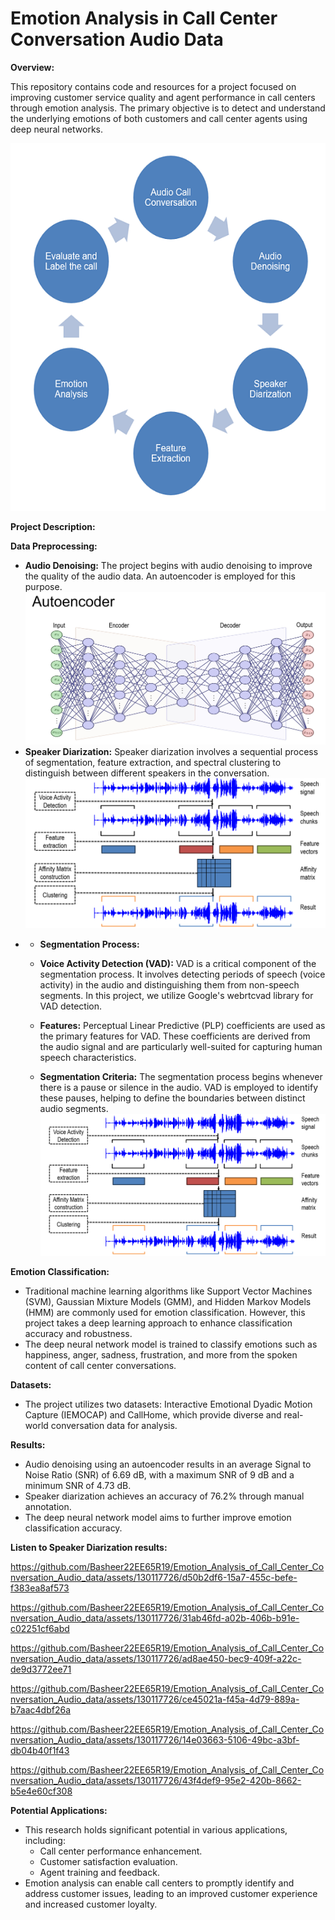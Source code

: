 # Emotion Analysis in Call Center Conversation Audio Data

**Overview:**

This repository contains code and resources for a project focused on improving customer service quality and agent performance in call centers through emotion analysis. The primary objective is to detect and understand the underlying emotions of both customers and call center agents using deep neural networks.

![Overview](https://github.com/Basheer22EE65R19/Emotion_Analysis_of_Call_Center_Conversation_Audio_data/blob/main/Images/Overview.png?raw=true)

**Project Description:**

**Data Preprocessing:**
- **Audio Denoising:** The project begins with audio denoising to improve the quality of the audio data. An autoencoder is employed for this purpose.
![Overview](https://github.com/Basheer22EE65R19/Emotion_Analysis_of_Call_Center_Conversation_Audio_data/blob/main/Images/Autoencoder.png?raw=true)
- **Speaker Diarization:** Speaker diarization involves a sequential process of segmentation, feature extraction, and spectral clustering to distinguish between different speakers in the conversation.
![Overview](https://github.com/Basheer22EE65R19/Emotion_Analysis_of_Call_Center_Conversation_Audio_data/blob/main/Images/SPD.png?raw=true)
- - **Segmentation Process:**

  - **Voice Activity Detection (VAD):** VAD is a critical component of the segmentation process. It involves detecting periods of speech (voice activity) in the audio and distinguishing them from non-speech segments. In this project, we utilize Google's webrtcvad library for VAD detection.

  - **Features:** Perceptual Linear Predictive (PLP) coefficients are used as the primary features for VAD. These coefficients are derived from the audio signal and are particularly well-suited for capturing human speech characteristics.

  - **Segmentation Criteria:** The segmentation process begins whenever there is a pause or silence in the audio. VAD is employed to identify these pauses, helping to define the boundaries between distinct audio segments.
![Overview](https://github.com/Basheer22EE65R19/Emotion_Analysis_of_Call_Center_Conversation_Audio_data/blob/main/Images/SPD.png?raw=true)



**Emotion Classification:**
- Traditional machine learning algorithms like Support Vector Machines (SVM), Gaussian Mixture Models (GMM), and Hidden Markov Models (HMM) are commonly used for emotion classification. However, this project takes a deep learning approach to enhance classification accuracy and robustness.
- The deep neural network model is trained to classify emotions such as happiness, anger, sadness, frustration, and more from the spoken content of call center conversations.

**Datasets:**
- The project utilizes two datasets: Interactive Emotional Dyadic Motion Capture (IEMOCAP) and CallHome, which provide diverse and real-world conversation data for analysis.

**Results:**
- Audio denoising using an autoencoder results in an average Signal to Noise Ratio (SNR) of 6.69 dB, with a maximum SNR of 9 dB and a minimum SNR of 4.73 dB.
- Speaker diarization achieves an accuracy of 76.2% through manual annotation.
- The deep neural network model aims to further improve emotion classification accuracy.

**Listen to Speaker Diarization results:**


https://github.com/Basheer22EE65R19/Emotion_Analysis_of_Call_Center_Conversation_Audio_data/assets/130117726/d50b2df6-15a7-455c-befe-f383ea8af573


https://github.com/Basheer22EE65R19/Emotion_Analysis_of_Call_Center_Conversation_Audio_data/assets/130117726/31ab46fd-a02b-406b-b91e-c02251cf6abd



https://github.com/Basheer22EE65R19/Emotion_Analysis_of_Call_Center_Conversation_Audio_data/assets/130117726/ad8ae450-bec9-409f-a22c-de9d3772ee71



https://github.com/Basheer22EE65R19/Emotion_Analysis_of_Call_Center_Conversation_Audio_data/assets/130117726/ce45021a-f45a-4d79-889a-b7aac4dbf26a



https://github.com/Basheer22EE65R19/Emotion_Analysis_of_Call_Center_Conversation_Audio_data/assets/130117726/14e03663-5106-49bc-a3bf-db04b40f1f43



https://github.com/Basheer22EE65R19/Emotion_Analysis_of_Call_Center_Conversation_Audio_data/assets/130117726/43f4def9-95e2-420b-8662-b5e4e60cf308


**Potential Applications:**
- This research holds significant potential in various applications, including:
  - Call center performance enhancement.
  - Customer satisfaction evaluation.
  - Agent training and feedback.
- Emotion analysis can enable call centers to promptly identify and address customer issues, leading to an improved customer experience and increased customer loyalty.


